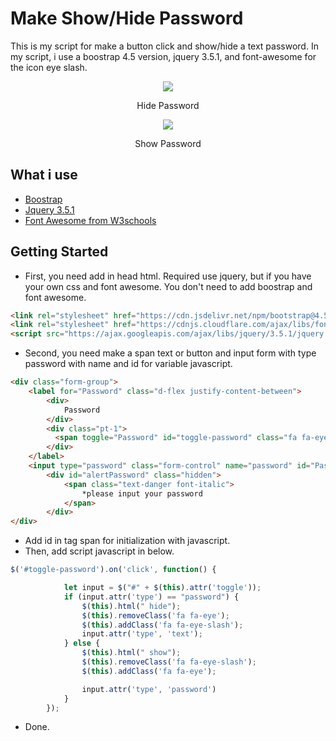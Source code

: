 # Make Show/Hide Password
This is my script for make a button click and show/hide a text password. In my script, i use a boostrap 4.5 version, jquery 3.5.1, and font-awesome for the icon eye slash.

<div align="center">
<img src="https://user-images.githubusercontent.com/70514099/132086558-10dec842-051f-4cdd-87f6-568d5889b180.png">
    <p>Hide Password</p>
<img src="https://user-images.githubusercontent.com/70514099/132086717-d2bc6046-f059-41e5-863b-c422d896d13c.png">
    <p>Show Password</p>
</div>

## What i use
- [Boostrap](https://getbootstrap.com/)
- [Jquery 3.5.1](https://jquery.com/download/)
- [Font Awesome from W3schools](https://www.w3schools.com/icons/icons_reference.asp)

## Getting Started
- First, you need add in head html. Required use jquery, but if you have your own css and font awesome. You don't need to add boostrap and font awesome.
```html
<link rel="stylesheet" href="https://cdn.jsdelivr.net/npm/bootstrap@4.5.3/dist/css/bootstrap.min.css" integrity="sha384-TX8t27EcRE3e/ihU7zmQxVncDAy5uIKz4rEkgIXeMed4M0jlfIDPvg6uqKI2xXr2" crossorigin="anonymous">
<link rel="stylesheet" href="https://cdnjs.cloudflare.com/ajax/libs/font-awesome/4.7.0/css/font-awesome.min.css">
<script src="https://ajax.googleapis.com/ajax/libs/jquery/3.5.1/jquery.min.js"></script>
```
- Second, you need make a span text or button and input form with type password with name and id for variable javascript.
```html
<div class="form-group">
    <label for="Password" class="d-flex justify-content-between">
        <div>
            Password
        </div>
        <div class="pt-1">
          <span toggle="Password" id="toggle-password" class="fa fa-eye" style="font-size: 15px;"> show</span>
        </div>
    </label>
    <input type="password" class="form-control" name="password" id="Password" placeholder="" oninput="FilledData('Password')">
        <div id="alertPassword" class="hidden">
            <span class="text-danger font-italic">
                *please input your password
            </span>
        </div>
</div>
```
- Add id in tag span for initialization with javascript.
- Then, add script javascript in below.
```js
$('#toggle-password').on('click', function() {

            let input = $("#" + $(this).attr('toggle'));
            if (input.attr('type') == "password") {
                $(this).html(" hide");
                $(this).removeClass('fa fa-eye');
                $(this).addClass('fa fa-eye-slash');
                input.attr('type', 'text');
            } else {
                $(this).html(" show");
                $(this).removeClass('fa fa-eye-slash');
                $(this).addClass('fa fa-eye');

                input.attr('type', 'password')
            }
        });
```
- Done.


